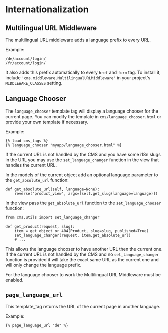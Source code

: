 Internationalization
====

Multilingual URL Middleware
-------------------------

The multilingual URL middleware adds a language prefix to every URL. 

Example:

	/de/account/login/
	/fr/account/login/

It also adds this prefix automatically to every `href` and `form` tag.
To install it, include `'cms.middleware.MultilingualURLMiddleware'` in
your project's `MIDDLEWARE_CLASSES` setting.


Language Chooser
----------------

The `language_chooser` template tag will display a language chooser for the current page.
You can modify the template in `cms/language_chooser.html` or provide your own template if necessary.

Example:

	{% load cms_tags %}
	{% language_chooser "myapp/language_chooser.html" %}

If the current URL is not handled by the CMS and you have some i18n slugs in the URL you may use
the `set_language_changer` function in the view that handles the current URL.

In the models of the current object add an optional language parameter to the `get_absolute_url` function:

	def get_absolute_url(self, language=None):
		reverse("product_view", args=[self.get_slug(language=language)])


In the view pass the `get_absolute_url` function to the `set_language_chooser` function:

	from cms.utils import set_language_changer
	
	def get_product(request, slug):
		item = get_object_or_404(Product, slug=slug, published=True)
		set_language_changer(request, item.get_absolute_url)
		# ...
	
This allows the language chooser to have another URL then the current one.
If the current URL is not handled by the CMS and no `set_language_changer`
function is provided it will take the exact same URL as the current one and
will only change the language prefix.

For the language chooser to work the Multilingual URL Middleware
must be enabled.

`page_language_url`
-----------------

This template_tag returns the URL of the current page in another language.

Example:

	{% page_language_url "de" %}
